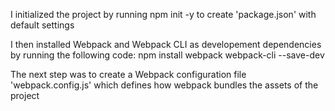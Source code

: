 
I initialized the project by running npm init -y to create 'package.json' with default settings

I then installed Webpack and Webpack CLI as developement dependencies by running the following code: npm install webpack webpack-cli --save-dev

The next step was to create a Webpack configuration file 'webpack.config.js' which defines how webpack bundles the assets of the project


